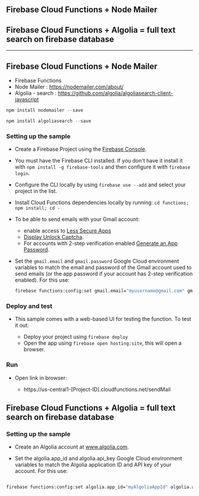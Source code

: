 ## Firebase Cloud Functions + Node Mailer
## Firebase Cloud Functions + Algolia = full text search on firebase database

-----------------------------------------------------------------

## Firebase Cloud Functions + Node Mailer

* Firebase Functions
* Node Mailer : https://nodemailer.com/about/
* Algolia - search : https://github.com/algolia/algoliasearch-client-javascript

```js
npm install nodemailer --save

npm install algoliasearch --save

```
   


### Setting up the sample

* Create a Firebase Project using the [Firebase Console](https://console.firebase.google.com).
* You must have the Firebase CLI installed. If you don't have it install it with `npm install -g firebase-tools` and then configure it with `firebase login`.
* Configure the CLI locally by using `firebase use --add` and select your project in the list.
* Install Cloud Functions dependencies locally by running: `cd functions; npm install; cd -`
* To be able to send emails with your Gmail account: 
   * enable access to [Less Secure Apps](https://www.google.com/settings/security/lesssecureapps) 
   * [Display Unlock Captcha](https://accounts.google.com/DisplayUnlockCaptcha). 
   * For accounts with 2-step verification enabled [Generate an App Password](https://support.google.com/accounts/answer/185833).
* Set the `gmail.email` and `gmail.password` Google Cloud environment variables to match the email and password of the Gmail account used to send emails (or the app password if your account has 2-step verification enabled). For this use:

    ```bash
    firebase functions:config:set gmail.email="myusername@gmail.com" gmail.password="secretpassword"
    ```

### Deploy and test

* This sample comes with a web-based UI for testing the function. To test it out:

  * Deploy your project using `firebase deploy`
  * Open the app using `firebase open hosting:site`, this will open a browser.

### Run

* Open link in browser:

  * https://us-central1-[Project-ID].cloudfunctions.net/sendMail
  
## Firebase Cloud Functions + Algolia = full text search on firebase database

### Setting up the sample

* Create an Algolia account at www.algolia.com.

* Set the algolia.app_id and algolia.api_key Google Cloud environment variables to match the Algolia application ID and API key of your account. For this use:


```bash

firebase functions:config:set algolia.app_id="myAlgoliaAppId" algolia.api_key="myAlgoliaApiKey"

```

